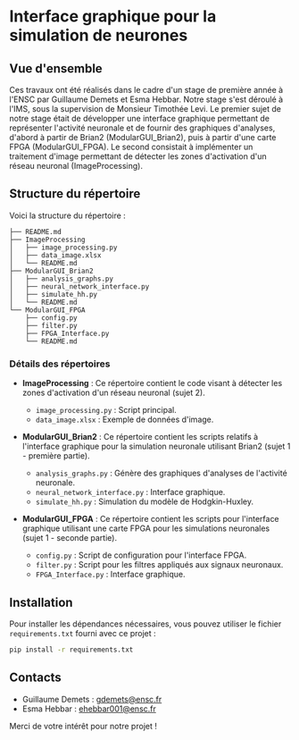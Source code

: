 # Interface graphique pour la simulation de neurones

## Vue d'ensemble

Ces travaux ont été réalisés dans le cadre d'un stage de première année à l'ENSC par Guillaume Demets et Esma Hebbar. Notre stage s'est déroulé à l'IMS, sous la supervision de Monsieur Timothée Levi. Le premier sujet de notre stage était de développer une interface graphique permettant de représenter l'activité neuronale et de fournir des graphiques d'analyses, d'abord à partir de Brian2 (ModularGUI_Brian2), puis à partir d'une carte FPGA (ModularGUI_FPGA). Le second consistait à implémenter un traitement d'image permettant de détecter les zones d'activation d'un réseau neuronal (ImageProcessing).

## Structure du répertoire

Voici la structure du répertoire :

```
├── README.md
├── ImageProcessing
│   ├── image_processing.py
│   ├── data_image.xlsx
│   └── README.md
├── ModularGUI_Brian2
│   ├── analysis_graphs.py
│   ├── neural_network_interface.py
│   ├── simulate_hh.py
│   └── README.md
└── ModularGUI_FPGA
    ├── config.py
    ├── filter.py
    ├── FPGA_Interface.py
    └── README.md
```

### Détails des répertoires

- **ImageProcessing** : Ce répertoire contient le code visant à détecter les zones d'activation d'un réseau neuronal (sujet 2). 
  - `image_processing.py` : Script principal.
  - `data_image.xlsx` : Exemple de données d'image.

- **ModularGUI_Brian2** : Ce répertoire contient les scripts relatifs à l'interface graphique pour la simulation neuronale utilisant Brian2 (sujet 1 - première partie).
  - `analysis_graphs.py` : Génère des graphiques d'analyses de l'activité neuronale.
  - `neural_network_interface.py` : Interface graphique.
  - `simulate_hh.py` : Simulation du modèle de Hodgkin-Huxley.

- **ModularGUI_FPGA** : Ce répertoire contient les scripts pour l'interface graphique utilisant une carte FPGA pour les simulations neuronales (sujet 1 - seconde partie).
  - `config.py` : Script de configuration pour l'interface FPGA.
  - `filter.py` : Script pour les filtres appliqués aux signaux neuronaux.
  - `FPGA_Interface.py` : Interface graphique.

## Installation

Pour installer les dépendances nécessaires, vous pouvez utiliser le fichier `requirements.txt` fourni avec ce projet :

```bash
pip install -r requirements.txt
```

## Contacts

- Guillaume Demets : gdemets@ensc.fr
- Esma Hebbar : ehebbar001@ensc.fr

Merci de votre intérêt pour notre projet !
